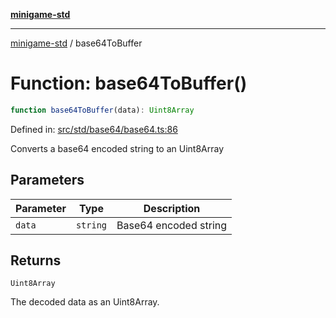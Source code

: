 [**minigame-std**](../README.md)

***

[minigame-std](../README.md) / base64ToBuffer

# Function: base64ToBuffer()

```ts
function base64ToBuffer(data): Uint8Array
```

Defined in: [src/std/base64/base64.ts:86](https://github.com/JiangJie/minigame-std/blob/c702c23d8258d9dd96d873df515d0027c84fb302/src/std/base64/base64.ts#L86)

Converts a base64 encoded string to an Uint8Array

## Parameters

| Parameter | Type | Description |
| ------ | ------ | ------ |
| `data` | `string` | Base64 encoded string |

## Returns

`Uint8Array`

The decoded data as an Uint8Array.
